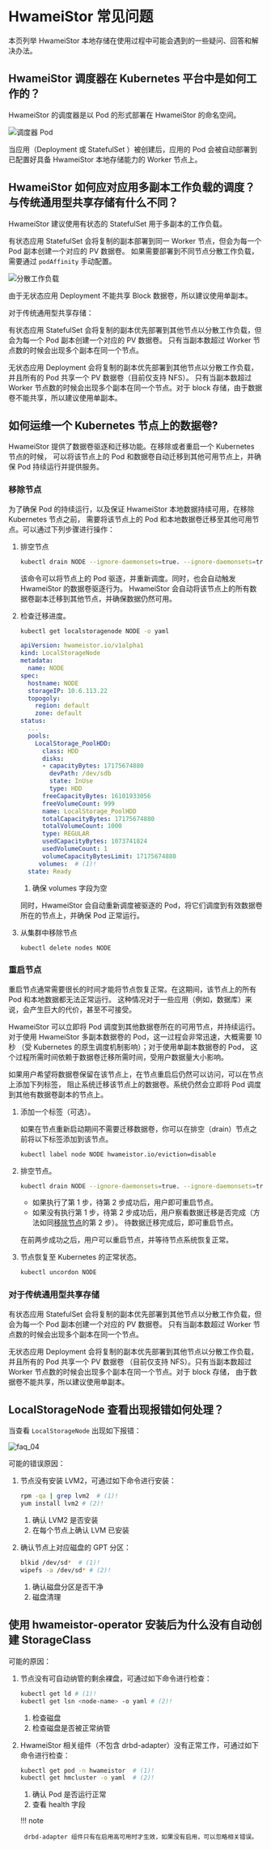 # HwameiStor 常见问题

本页列举 HwameiStor 本地存储在使用过程中可能会遇到的一些疑问、回答和解决办法。

## HwameiStor 调度器在 Kubernetes 平台中是如何工作的？

HwameiStor 的调度器是以 Pod 的形式部署在 HwameiStor 的命名空间。

![调度器 Pod](https://docs.daocloud.io/daocloud-docs-images/docs/storage/hwameistor/img/clip_image002.png)

当应用（Deployment 或 StatefulSet ）被创建后，应用的 Pod 会被自动部署到已配置好具备 HwameiStor 本地存储能力的 Worker 节点上。

## HwameiStor 如何应对应用多副本工作负载的调度？与传统通用型共享存储有什么不同？

HwameiStor 建议使用有状态的 StatefulSet 用于多副本的工作负载。

有状态应用 StatefulSet 会将复制的副本部署到同一 Worker 节点，但会为每一个 Pod 副本创建一个对应的 PV 数据卷。
如果需要部署到不同节点分散工作负载，需要通过 `podAffinity` 手动配置。

![分散工作负载](https://docs.daocloud.io/daocloud-docs-images/docs/storage/hwameistor/img/clip_image004.png)

由于无状态应用 Deployment 不能共享 Block 数据卷，所以建议使用单副本。

对于传统通用型共享存储：

有状态应用 StatefulSet 会将复制的副本优先部署到其他节点以分散工作负载，但会为每一个 Pod 副本创建一个对应的 PV 数据卷。
只有当副本数超过 Worker 节点数的时候会出现多个副本在同一个节点。

无状态应用 Deployment 会将复制的副本优先部署到其他节点以分散工作负载，并且所有的 Pod 共享一个 PV 数据卷（目前仅支持 NFS）。
只有当副本数超过 Worker 节点数的时候会出现多个副本在同一个节点。对于 block 存储，由于数据卷不能共享，所以建议使用单副本。

## 如何运维一个 Kubernetes 节点上的数据卷?

HwameiStor 提供了数据卷驱逐和迁移功能。在移除或者重启一个 Kubernetes 节点的时候，
可以将该节点上的 Pod 和数据卷自动迁移到其他可用节点上，并确保 Pod 持续运行并提供服务。

### 移除节点

为了确保 Pod 的持续运行，以及保证 HwameiStor 本地数据持续可用，在移除 Kubernetes 节点之前，
需要将该节点上的 Pod 和本地数据卷迁移至其他可用节点。可以通过下列步骤进行操作：

1. 排空节点

    ```bash
    kubectl drain NODE --ignore-daemonsets=true. --ignore-daemonsets=true
    ```

    该命令可以将节点上的 Pod 驱逐，并重新调度。同时，也会自动触发 HwameiStor 的数据卷驱逐行为。
    HwameiStor 会自动将该节点上的所有数据卷副本迁移到其他节点，并确保数据仍然可用。

2. 检查迁移进度。

    ```bash
    kubectl get localstoragenode NODE -o yaml
    ```

    ```yaml
    apiVersion: hwameistor.io/v1alpha1
    kind: LocalStorageNode
    metadata:
      name: NODE
    spec:
      hostname: NODE
      storageIP: 10.6.113.22
      topogoly:
        region: default
        zone: default
    status:
      ...
      pools:
        LocalStorage_PoolHDD:
          class: HDD
          disks:
          - capacityBytes: 17175674880
            devPath: /dev/sdb
            state: InUse
            type: HDD
          freeCapacityBytes: 16101933056
          freeVolumeCount: 999
          name: LocalStorage_PoolHDD
          totalCapacityBytes: 17175674880
          totalVolumeCount: 1000
          type: REGULAR
          usedCapacityBytes: 1073741824
          usedVolumeCount: 1
          volumeCapacityBytesLimit: 17175674880
         volumes:  # (1)!
      state: Ready
    ```

    1. 确保 volumes 字段为空

    同时，HwameiStor 会自动重新调度被驱逐的 Pod，将它们调度到有效数据卷所在的节点上，并确保 Pod 正常运行。

3. 从集群中移除节点

    ```bash
    kubectl delete nodes NODE
    ```

### 重启节点

重启节点通常需要很长的时间才能将节点恢复正常。在这期间，该节点上的所有 Pod 和本地数据都无法正常运行。
这种情况对于一些应用（例如，数据库）来说，会产生巨大的代价，甚至不可接受。

HwameiStor 可以立即将 Pod 调度到其他数据卷所在的可用节点，并持续运行。
对于使用 HwameiStor 多副本数据卷的 Pod，这一过程会非常迅速，大概需要 10 秒
（受 Kubernetes 的原生调度机制影响）；对于使用单副本数据卷的 Pod，
这个过程所需时间依赖于数据卷迁移所需时间，受用户数据量大小影响。

如果用户希望将数据卷保留在该节点上，在节点重启后仍然可以访问，可以在节点上添加下列标签，
阻止系统迁移该节点上的数据卷。系统仍然会立即将 Pod 调度到其他有数据卷副本的节点上。

1. 添加一个标签（可选）。

    如果在节点重新启动期间不需要迁移数据卷，你可以在排空（drain）节点之前将以下标签添加到该节点。

    ```bash
    kubectl label node NODE hwameistor.io/eviction=disable
    ```

2. 排空节点。

    ```bash
    kubectl drain NODE --ignore-daemonsets=true. --ignore-daemonsets=true
    ```

    - 如果执行了第 1 步，待第 2 步成功后，用户即可重启节点。
    - 如果没有执行第 1 步，待第 2 步成功后，用户察看数据迁移是否完成（方法如同[移除节点](#_1)的第 2 步）。
      待数据迁移完成后，即可重启节点。

    在前两步成功之后，用户可以重启节点，并等待节点系统恢复正常。

3. 节点恢复至 Kubernetes 的正常状态。

    ```bash
    kubectl uncordon NODE
    ```

### 对于传统通用型共享存储

有状态应用 StatefulSet 会将复制的副本优先部署到其他节点以分散工作负载，但会为每一个 Pod 副本创建一个对应的 PV 数据卷。
只有当副本数超过 Worker 节点数的时候会出现多个副本在同一个节点。

无状态应用 Deployment 会将复制的副本优先部署到其他节点以分散工作负载，并且所有的 Pod 共享一个 PV 数据卷
（目前仅支持 NFS）。只有当副本数超过 Worker 节点数的时候会出现多个副本在同一个节点。对于 block 存储，
由于数据卷不能共享，所以建议使用单副本。

## LocalStorageNode 查看出现报错如何处理？

当查看 `LocalStorageNode` 出现如下报错：

![faq_04](../images/faq4.png)

可能的错误原因：

1. 节点没有安装 LVM2，可通过如下命令进行安装：

    ```bash
    rpm -qa | grep lvm2  # (1)!
    yum install lvm2 # (2)!
    ```

    1. 确认 LVM2 是否安装
    2. 在每个节点上确认 LVM 已安装

2. 确认节点上对应磁盘的 GPT 分区：

    ```bash
    blkid /dev/sd*  # (1)!
    wipefs -a /dev/sd* # (2)!
    ```

    1. 确认磁盘分区是否干净
    2. 磁盘清理

## 使用 hwameistor-operator 安装后为什么没有自动创建 StorageClass

可能的原因：

1. 节点没有可自动纳管的剩余裸盘，可通过如下命令进行检查：

    ```bash
    kubectl get ld # (1)!
    kubectl get lsn <node-name> -o yaml # (2)!
    ```

    1. 检查磁盘
    2. 检查磁盘是否被正常纳管

2. HwameiStor 相关组件（不包含 drbd-adapter）没有正常工作，可通过如下命令进行检查：

    ```bash
    kubectl get pod -n hwameistor  # (1)!
    kubectl get hmcluster -o yaml  # (2)!
    ```

    1. 确认 Pod 是否运行正常
    2. 查看 health 字段

    !!! note

        drbd-adapter 组件只有在启用高可用时才生效，如果没有启用，可以忽略相关错误。
